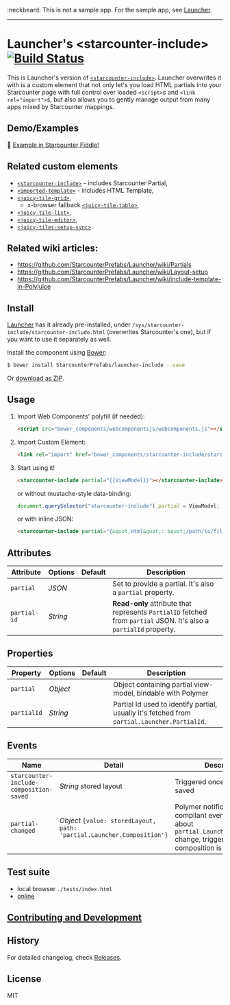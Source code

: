 :neckbeard: This is not a sample app. For the sample app, see [Launcher](https://github.com/StarcounterPrefabs/Launcher).

------

Launcher's &lt;starcounter-include&gt; [![Build Status](https://travis-ci.org/StarcounterPrefabs/launcher-include.svg?branch=gh-pages)](https://travis-ci.org/StarcounterPrefabs/launcher-include)
==============

This is Launcher's version of [`<starcounter-include>`](https://github.com/Starcounter/starcounter-include).
Launcher overwrites it with is a custom element that not only let's you load HTML partials into your Starcounter page with full control over loaded `<script>`s and `<link rel="import">`s, but also allows you to gently manage output from many apps mixed by Starcounter mappings.

## Demo/Examples
:construction:
[Example in Starcounter Fiddle!]()

## Related custom elements

 - [`<starcounter-include>`](https://github.com/Starcounter/starcounter-include) - includes Starcounter Partial,
 - [`<imported-template>`](https://github.com/Juicy/imported-template) - includes HTML Template,
 - [`<juicy-tile-grid>`](https://github.com/Juicy/juicy-tile-grid),
   - x-browser fallback [`<juicy-tile-table>`](https://github.com/Juicy/juicy-tile-table),
 - [`<juicy-tile-list>`](https://github.com/Juicy/juicy-tile-list),
 - [`<juicy-tile-editor>`](https://github.com/Juicy/juicy-tile-editor),
 - [`<juicy-tiles-setup-sync>`](https://github.com/Juicy/juicy-tiles-setup-sync)

## Related wiki articles:

 - https://github.com/StarcounterPrefabs/Launcher/wiki/Partials
 - https://github.com/StarcounterPrefabs/Launcher/wiki/Layout-setup
 - https://github.com/StarcounterPrefabs/Launcher/wiki/include-template-in-Polyjuice


## Install

[Launcher](https://github.com/StarcounterPrefabs/Launcher) has it already pre-installed, under `/sys/starcounter-include/starcounter-include.html` (overwrites Starcounter's one), but if you want to use it separately as well.

Install the component using [Bower](http://bower.io/):

```sh
$ bower install StarcounterPrefabs/launcher-include --save
```

Or [download as ZIP](https://github.com/StarcounterPrefabs/launcher-include/archive/master.zip).

## Usage

1. Import Web Components' polyfill (if needed):

    ```html
    <script src="bower_components/webcomponentsjs/webcomponents.js"></script>
    ```

2. Import Custom Element:

    ```html
    <link rel="import" href="bower_components/starcounter-include/starcounter-include.html">
    ```

3. Start using it!

    ```html
    <starcounter-include partial="{{ViewModel}}"></starcounter-include>
    ```
    or without mustache-style data-binding:
    ```js
    document.querySelector("starcounter-include").partial = ViewModel;
    ```
    or with inline JSON:
    ```html
    <starcounter-include partial="{&quot;Html&quot;: &quot;/path/to/file.html&quot;, &quot;some&quot;: &quot;data&quot;}"></starcounter-include>
    ```

## Attributes

Attribute     | Options  | Default      | Description
---           | ---      | ---          | ---
`partial`     | *JSON*   |              | Set to provide a partial. It's also a `partial` property.
`partial-id`  | *String* |              | **Read-only** attribute that represents `PartialID` fetched from `partial` JSON. It's also a `partialId` property.

## Properties

Property   | Options           | Default | Description
---         | ---               | ---     | ---
`partial`   | *Object*          |         | Object containing partial view-model, bindable with Polymer
`partialId` | *String*          |         | Partial Id used to identify partial, usually it's fetched from `partial.Launcher.PartialId`.

## Events

Name                                    | Detail                 | Description
---                                     | ---                    | ---
`starcounter-include-composition-saved` | *String* stored layout | Triggered once composition is saved
`partial-changed`                       | *Object* `{value: storedLayout, path: 'partial.Launcher.Composition'}` | Polymer notification protocol compilant event to notify about `partial.Launcher.Composition` change, triggered once composition is saved.

## Test suite

 - local browser `./tests/index.html`
 - [online](http://starcounter.github.io/starcounter-include/tests)
 
## [Contributing and Development](CONTRIBUTING.md)

## History

For detailed changelog, check [Releases](https://github.com/StarcounterPrefabs/launcher-include/releases).

## License

MIT
